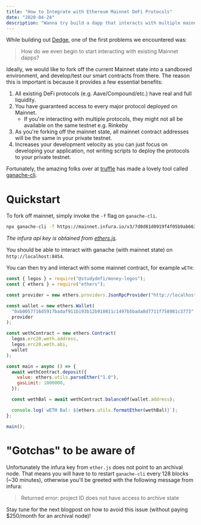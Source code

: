 ```yaml
---
title: "How to Integrate with Ethereum Mainnet DeFi Protocols"
date: "2020-04-24"
description: "Wanna try build a dapp that interacts with multiple mainnet protocols but don't know where to start? Read on!"
---
```


While building out [Dedge](https://dedge.exchange), one of the first problems we encountered was:

> How do we even begin to start interacting with existing Mainnet dapps?

Ideally, we would like to fork off the current Mainnet state into a sandboxed environment, and develop/test our smart contracts from there. The reason this is important is because it provides a few essential benefits:

1. All existing DeFi protocols (e.g. Aave/Compound/etc.) have real and full liquidity.
2. You have guaranteed access to every major protocol deployed on Mainnet.
    - If you're interacting with multiple protocols, they might not all be available on the same testnet e.g. Rinkeby
3. As you're forking off the mainnet state, all mainnet contract addresses will be the same in your private testnet.
4. Increases your development velocity as you can just focus on developing your application, not writing scripts to deploy the protocols to your private testnet.


Fortunately, the amazing folks over at [truffle](https://www.trufflesuite.com/) has made a lovely tool called [ganache-cli](https://www.trufflesuite.com/ganache).

# Quickstart

To fork off mainnet, simply invoke the `-f` flag on `ganache-cli`.

```bash
npx ganache-cli -f https://mainnet.infura.io/v3/7d0d81d0919f4f05b9ab6634be01ee73 -i 5777 -d
```
_The infura api key is obtained from [ethers.js](https://github.com/ethers-io/ethers.js/blob/master/src.ts/providers/infura-provider.ts#L14)._

You should be able to interact with ganache (with mainnet state) on `http://localhost:8454`.

You can then try and interact with some mainnet contract, for example `wETH`:

```javascript
const { legos } = require("@studydefi/money-legos");
const { ethers } = require("ethers");

const provider = new ethers.providers.JsonRpcProvider("http://localhost:8545");

const wallet = new ethers.Wallet(
  "0xb0057716d5917badaf911b193b12b910811c1497b5bada8d7711f758981c3773", // Default private key for ganache-cli -d
  provider
);

const wethContract = new ethers.Contract(
  legos.erc20.weth.address,
  legos.erc20.weth.abi,
  wallet
);

const main = async () => {
  await wethContract.deposit({
    value: ethers.utils.parseEther("1.0"),
    gasLimit: 1000000,
  });

  const wethBal = await wethContract.balanceOf(wallet.address);

  console.log(`wETH Bal: ${ethers.utils.formatEther(wethBal)}`);
};

main();
```

# "Gotchas" to be aware of

Unfortunately the infura key from `ether.js` does not point to an archival node. That means you will have to to restart `ganache-cli` every 128 blocks (~30 minutes), otherwise you'll be greeted with the following message from infura:

> Returned error: project ID does not have access to archive state

Stay tune for the next blogpost on how to avoid this issue (without paying $250/month for an archival node)!
